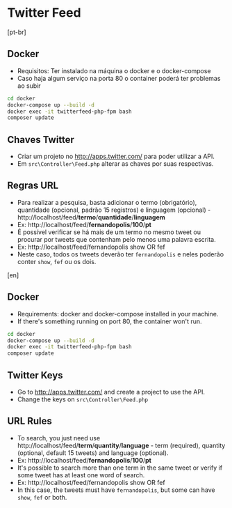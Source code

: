 # Twitter Feed

[pt-br]

## Docker

* Requisitos: Ter instalado na máquina o docker e o docker-compose
* Caso haja algum serviço na porta 80 o container poderá ter problemas ao subir

```bash
cd docker
docker-compose up --build -d
docker exec -it twitterfeed-php-fpm bash
composer update
```

## Chaves Twitter

* Criar um projeto no http://apps.twitter.com/ para poder utilizar a API.
* Em `src\Controller\Feed.php` alterar as chaves por suas respectivas.

## Regras URL

* Para realizar a pesquisa, basta adicionar o termo (obrigatório), quantidade (opcional, padrão 15 registros) e linguagem (opcional) - http://localhost/feed/**termo**/**quantidade**/**linguagem**
* Ex: http://localhost/feed/**fernandopolis**/**100**/**pt**
* É possível verificar se há mais de um termo no mesmo tweet ou procurar por tweets que contenham pelo menos uma palavra escrita.
* Ex: http://localhost/feed/fernandopolis show OR fef
* Neste caso, todos os tweets deverão ter `fernandopolis` e neles poderão conter `show`, `fef` ou os dois.

[en]

## Docker

* Requirements: docker and docker-compose installed in your machine.
* If there's something running on port 80, the container won't run.

```bash
cd docker
docker-compose up --build -d
docker exec -it twitterfeed-php-fpm bash
composer update
```

## Twitter Keys

* Go to http://apps.twitter.com/ and create a project to use the API.
* Change the keys on `src\Controller\Feed.php`

## URL Rules

* To search, you just need use http://localhost/feed/**term**/**quantity**/**language** - term (required), quantity (optional, default 15 tweets) and language (optional).
* Ex: http://localhost/feed/**fernandopolis**/**100**/**pt**
* It's possible to search more than one term in the same tweet or verify if some tweet has at least one word of search.
* Ex: http://localhost/feed/fernandopolis show OR fef
* In this case, the tweets must have `fernandopolis`, but some can have `show`, `fef` or both.
